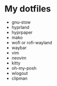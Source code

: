 # My dotfiles

- gnu-stow
- hyprland
- hyprpaper
- mako
- wofi or rofi-wayland
- waybar
- vim
- neovim
- kitty
- oh-my-posh
- wlogout
- clipman
